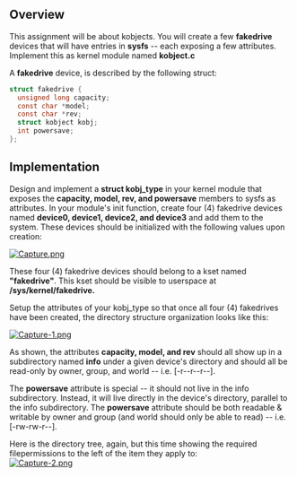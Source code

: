 ## Overview

This assignment will be about kobjects. You will create a few **fakedrive** devices that will have entries in **sysfs** -- each exposing a few
attributes. Implement this as kernel module named **kobject.c** <br />

A **fakedrive** device, is described by the following struct: <br />

```c
struct fakedrive {
  unsigned long capacity;
  const char *model;
  const char *rev;
  struct kobject kobj;
  int powersave;
};
```

## Implementation
Design and implement a **struct kobj_type** in your kernel module that exposes the **capacity, model, rev, and powersave** members to sysfs as attributes. In 
your module's init function, create four (4) fakedrive devices named **device0, device1, device2, and device3** and add them to the system. These devices should 
be initialized with the following values upon creation: <br />

[![Capture.png](https://i.postimg.cc/4NZ5Jh2B/Capture.png)](https://postimg.cc/MXPR5XSQ)

These four (4) fakedrive devices should belong to a kset named **"fakedrive"**. This kset should be visible to userspace at **/sys/kernel/fakedrive.** <br />



Setup the attributes of your kobj_type so that once all four (4) fakedrives have been created, the directory structure organization looks like this: <br />

[![Capture-1.png](https://i.postimg.cc/NFW7v5Vv/Capture-1.png)](https://postimg.cc/D4Pbqynx)

As shown, the attributes **capacity, model, and rev** should all show up in a subdirectory named **info** under a given device's directory and should all 
be read-only by owner, group, and world -- i.e. [-r--r--r--]. <br />

The **powersave** attribute is special -- it should not live in the info subdirectory. Instead, it will live directly in the device's directory, parallel to the
info subdirectory. The **powersave** attribute should be both readable & writable by owner and group (and world should only be able to read) -- i.e. [-rw-rw-r--]. <br />

Here is the directory tree, again, but this time showing the required filepermissions to the left of the item they apply to: <br />
[![Capture-2.png](https://i.postimg.cc/d0BbQYwx/Capture-2.png)](https://postimg.cc/R3WsG237)
